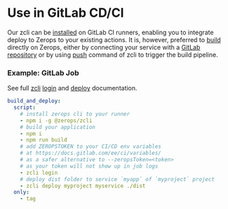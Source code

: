 # Use in GitLab CD/CI

Our zcli can be [installed](/documentation/cli/installation-authorization.html#installation) on GitLab CI runners, enabling you to integrate deploy to Zerops to your existing actions. It is, however, preferred to [build](/documentation/build/how-zerops-build-works.html) directly on Zerops, either by connecting your service with a [GitLab repository](/documentation/gitlab/gitlab-integration.html) or by using [push](/documentation/cli/available-commands.html#push-project-name-service-name) command of zcli to trigger the build pipeline.

### Example: GitLab Job

See full [zcli](/documentation/cli/available-commands.html) [login](/documentation/cli/available-commands.html#login) and [deploy](/documentation/cli/available-commands.html#deploy-project-name-service-name-files-or-paths) documentation.

```yaml
build_and_deploy:
  script:
    # install zerops cli to your runner
    - npm i -g @zerops/zcli
    # build your application
    - npm i
    - npm run build
    # add ZEROPSTOKEN to your CI/CD env variables
    # at https://docs.gitlab.com/ee/ci/variables/
    # as a safer alternative to --zeropsToken=<token>
    # as your token will not show up in job logs
    - zcli login
    # deploy dist folder to service `myapp` of `myproject` project
    - zcli deploy myproject myservice ./dist
  only:
    - tag

```
